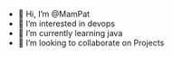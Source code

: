 - 👋 Hi, I’m @MamPat
- 👀 I’m interested in devops
- 🌱 I’m currently learning java
- 💞️ I’m looking to collaborate on Projects

